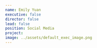 ```yaml
---
name: Emily Yuan
executive: false
director: false
lead: false
position: Social Media
project:  
image: ../assets/default_exec_image.png
---
```

